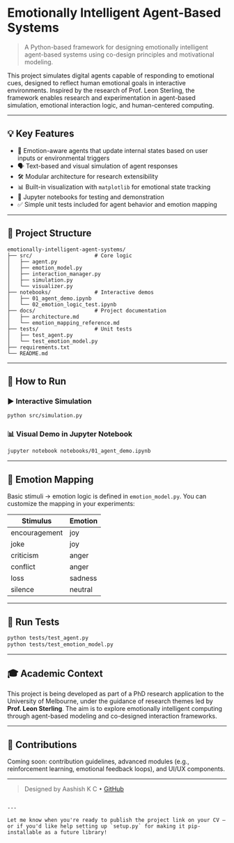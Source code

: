 # Emotionally Intelligent Agent-Based Systems

> A Python-based framework for designing emotionally intelligent agent-based systems using co-design principles and motivational modeling.

This project simulates digital agents capable of responding to emotional cues, designed to reflect human emotional goals in interactive environments. Inspired by the research of Prof. Leon Sterling, the framework enables research and experimentation in agent-based simulation, emotional interaction logic, and human-centered computing.

---

## 💡 Key Features

- 🧠 Emotion-aware agents that update internal states based on user inputs or environmental triggers
- 🗣️ Text-based and visual simulation of agent responses
- 🛠️ Modular architecture for research extensibility
- 📊 Built-in visualization with `matplotlib` for emotional state tracking
- 📒 Jupyter notebooks for testing and demonstration
- ✅ Simple unit tests included for agent behavior and emotion mapping

---

## 📂 Project Structure

```
emotionally-intelligent-agent-systems/
├── src/                    # Core logic
│   ├── agent.py
│   ├── emotion_model.py
│   ├── interaction_manager.py
│   ├── simulation.py
│   └── visualizer.py
├── notebooks/              # Interactive demos
│   ├── 01_agent_demo.ipynb
│   └── 02_emotion_logic_test.ipynb
├── docs/                   # Project documentation
│   ├── architecture.md
│   └── emotion_mapping_reference.md
├── tests/                  # Unit tests
│   ├── test_agent.py
│   └── test_emotion_model.py
├── requirements.txt
└── README.md
```

---

## 🧪 How to Run

### ▶️ Interactive Simulation
```bash
python src/simulation.py
```

### 📊 Visual Demo in Jupyter Notebook
```bash
jupyter notebook notebooks/01_agent_demo.ipynb
```

---

## 🧠 Emotion Mapping

Basic stimuli → emotion logic is defined in `emotion_model.py`. You can customize the mapping in your experiments:

| Stimulus      | Emotion  |
|---------------|----------|
| encouragement | joy      |
| joke          | joy      |
| criticism     | anger    |
| conflict      | anger    |
| loss          | sadness  |
| silence       | neutral  |

---

## 🧪 Run Tests

```bash
python tests/test_agent.py
python tests/test_emotion_model.py
```

---

## 🎓 Academic Context

This project is being developed as part of a PhD research application to the University of Melbourne, under the guidance of research themes led by **Prof. Leon Sterling**. The aim is to explore emotionally intelligent computing through agent-based modeling and co-designed interaction frameworks.

---


## 🤝 Contributions

Coming soon: contribution guidelines, advanced modules (e.g., reinforcement learning, emotional feedback loops), and UI/UX components.

---

> Designed by Aashish K C • [GitHub](https://github.com/Aashish792)
```

---

Let me know when you're ready to publish the project link on your CV — or if you'd like help setting up `setup.py` for making it pip-installable as a future library!